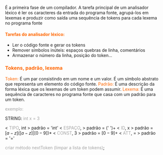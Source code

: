 
É a primeira fase de um compilador. A tarefa principal de um analisador léxico é ler os caracteres da entrada do programa fonte, agrupá-los em lexemas e produzir como saída uma sequência de tokens para cada lexema no programa fonte

#### <span style="color:#ff6600">Tarefas do analisador léxico:</span>

- Ler o código fonte e gerar os tokens
- Remover símbolos inúteis: espaços quebras de linha, comentários
- Armazenar o número da linha, posição do token...

### <span style="color:#ff6600">Tokens, padrão, lexema</span>

<span style="color:#ff6600">Token:</span> É um par consistindo em um nome e um valor. É um símbolo abstrato que representa um elemento do código fonte.
<span style="color:#ff6600">Padrão:</span> É uma descrição da forma léxica que os lexemas de um token podem assumir.
<span style="color:#ff6600">Lexema:</span> É uma sequência de caracteres no programa fonte que casa com um padrão para um token.

<span style="color:#a3a3a3">exemplo: </span>

STRING: <span style="color:#a3a3a3">int x = 3</span>

< <span style="color:#a3a3a3">TIPO</span>, int > padrão = 'int'
< <span style="color:#a3a3a3">ESPAÇO</span>,   > padrão = (' ')+
< <span style="color:#a3a3a3">ID</span>, x > padrão = $[a-z]([a-z]|[0-9])*$
< <span style="color:#a3a3a3">CONST</span>, 3 > padrão = $[0-9]+$
< <span style="color:#a3a3a3">ATT</span>, = > padrão = '$=$'

<span style="color:#a3a3a3">criar método nextToken (limpar a lista de tokens)</span>;



